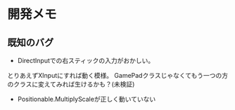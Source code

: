 # 開発メモ

## 既知のバグ

- DirectInputでの右スティックの入力がおかしい。

とりあえずXInputにすれば動く模様。
GamePadクラスじゃなくてもう一つの方のクラスに変えてみれば生けるかも？(未検証)

- Positionable.MultiplyScaleが正しく動いていない
  